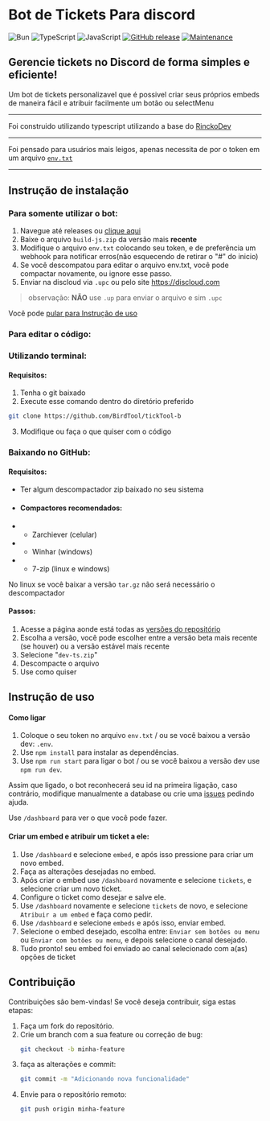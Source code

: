 # Bot de Tickets Para discord
![Bun](https://img.shields.io/badge/Bun-%23000000.svg?style=for-the-badge&logo=bun&logoColor=white)
![TypeScript](https://img.shields.io/badge/typescript-%23007ACC.svg?style=for-the-badge&logo=typescript&logoColor=white)
![JavaScript](https://img.shields.io/badge/javascript-%23323330.svg?style=for-the-badge&logo=javascript&logoColor=%23F7DF1E)
[![GitHub release](https://img.shields.io/github/release/BirdTool/tickTool-b.svg)](https://GitHub.com/BirdTool/tickTool-b/releases/)
[![Maintenance](https://img.shields.io/badge/Maintained%3F-yes-green.svg)](https://github.com/BirdTool/tickTool-b/graphs/commit-activity)

## Gerencie tickets no Discord de forma simples e eficiente!

Um bot de tickets personalizavel que é possivel criar seus próprios embeds de maneira fácil e atribuir facilmente um botão ou selectMenu

---

Foi construido utilizando typescript utilizando a base do [RinckoDev](https://github.com/rinckodev)

---

Foi pensado para usuários mais leigos, apenas necessita de por o token em um arquivo [`env.txt`](https://github.com/BirdTool/tickTool-b/blob/main/env.txt)

---

## Instrução de instalação

### Para somente utilizar o bot:

1. Navegue até releases ou [clique aqui](https://github.com/BirdTool/tickTool-b/releases)
2. Baixe o arquivo `build-js.zip` da versão mais **recente**
3. Modifique o arquivo `env.txt` colocando seu token, e de preferência um webhook para notificar erros(não esquecendo de retirar o "#" do inicio)
4. Se você descompatou para editar o arquivo env.txt, você pode compactar novamente, ou ignore esse passo.
5. Enviar na discloud via `.upc` ou pelo site https://discloud.com

> observação: **NÃO** use `.up` para enviar o arquivo e sim `.upc`

Você pode [pular para Instrução de uso](#instrução-de-uso)

### Para editar o código:

### Utilizando terminal:

#### Requisitos:

1. Tenha o git baixado
2. Execute esse comando dentro do diretório preferido

``` bash
git clone https://github.com/BirdTool/tickTool-b
```

3. Modifique ou faça o que quiser com o código

### Baixando no GitHub:

#### Requisitos:
- Ter algum descompactador zip baixado no seu sistema
- #### Compactores recomendados:
- - Zarchiever (celular)
- - Winhar (windows)
- - 7-zip (linux e windows)

No linux se você baixar a versão `tar.gz` não será necessário o descompactador

#### Passos:

1. Acesse a página aonde está todas as [versões do repositório](https://github.com/BirdTool/tickTool-b/releases)
2. Escolha a versão, você pode escolher entre a versão beta mais recente (se houver) ou a versão estável mais recente
3. Selecione "`dev-ts.zip`"
4. Descompacte o arquivo
5. Use como quiser

## Instrução de uso

#### Como ligar
1. Coloque o seu token no arquivo `env.txt` / ou se você baixou a versão dev: `.env`.
2. Use `npm install` para instalar as dependências.
3. Use `npm run start` para ligar o bot / ou se você baixou a versão dev use `npm run dev`.

Assim que ligado, o bot reconhecerá seu id na primeira ligação, caso contrário, modifique manualmente a database ou crie uma [issues](https://github.com/BirdTool/tickTool-b/issues) pedindo ajuda.

Use `/dashboard` para ver o que você pode fazer.

#### Criar um embed e atribuir um ticket a ele:

1. Use `/dashboard` e selecione `embed`, e após isso pressione para criar um novo embed.
2. Faça as alterações desejadas no embed.
3. Após criar o embed use `/dashboard` novamente e selecione `tickets`, e selecione criar um novo ticket.
4. Configure o ticket como desejar e salve ele.
5. Use `/dashboard` novamente e selecione `tickets` de novo, e selecione `Atribuir a um embed` e faça como pedir.
6. Use `/dashboard` e selecione `embeds` e após isso, enviar embed.
7. Selecione o embed desejado, escolha entre: `Enviar sem botões ou menu` ou `Enviar com botões ou menu`, e depois selecione o canal desejado.
8. Tudo pronto! seu embed foi enviado ao canal selecionado com a(as) opções de ticket

## Contribuição

Contribuições são bem-vindas! Se você deseja contribuir, siga estas etapas:

1. Faça um fork do repositório.
2. Crie um branch com a sua feature ou correção de bug:  
   ```bash
   git checkout -b minha-feature
3. faça as alterações e commit:
    ```bash
    git commit -m "Adicionando nova funcionalidade"
    ```
4. Envie para o repositório remoto:
    ```bash
    git push origin minha-feature
    ```
